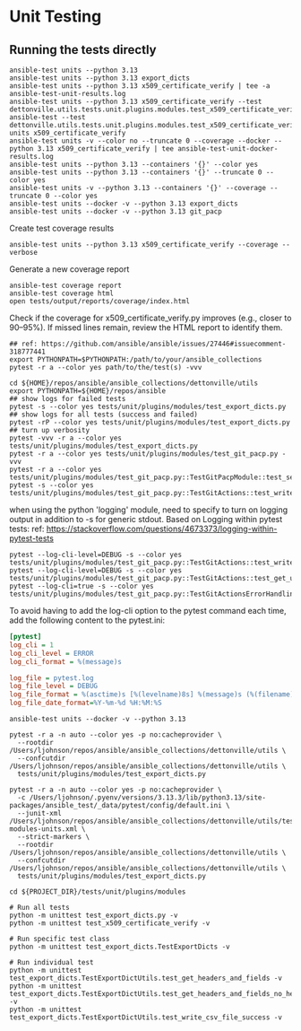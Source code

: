 
# Unit Testing

## Running the tests directly

```shell
ansible-test units --python 3.13
ansible-test units --python 3.13 export_dicts
ansible-test units --python 3.13 x509_certificate_verify | tee -a ansible-test-unit-results.log
ansible-test units --python 3.13 x509_certificate_verify --test dettonville.utils.tests.unit.plugins.modules.test_x509_certificate_verify::TestX509CertificateVerifyModule::test_main_version_mismatch
ansible-test --test dettonville.utils.tests.unit.plugins.modules.test_x509_certificate_verify::TestX509CertificateVerifyModule::test_main_version_mismatch  units x509_certificate_verify
ansible-test units -v --color no --truncate 0 --coverage --docker --python 3.13 x509_certificate_verify | tee ansible-test-unit-docker-results.log
ansible-test units --python 3.13 --containers '{}' --color yes
ansible-test units --python 3.13 --containers '{}' --truncate 0 --color yes
ansible-test units -v --python 3.13 --containers '{}' --coverage --truncate 0 --color yes
ansible-test units --docker -v --python 3.13 export_dicts
ansible-test units --docker -v --python 3.13 git_pacp
```

Create test coverage results
```shell
ansible-test units --python 3.13 x509_certificate_verify --coverage --verbose
```

Generate a new coverage report
```shell
ansible-test coverage report
ansible-test coverage html
open tests/output/reports/coverage/index.html
```

Check if the coverage for x509_certificate_verify.py improves (e.g., closer to 90–95%). If missed lines remain, review the HTML report to identify them.

```shell
## ref: https://github.com/ansible/ansible/issues/27446#issuecomment-318777441
export PYTHONPATH=$PYTHONPATH:/path/to/your/ansible_collections
pytest -r a --color yes path/to/the/test(s) -vvv
```

```shell
cd ${HOME}/repos/ansible/ansible_collections/dettonville/utils
export PYTHONPATH=${HOME}/repos/ansible
## show logs for failed tests
pytest -s --color yes tests/unit/plugins/modules/test_export_dicts.py
## show logs for all tests (success and failed)
pytest -rP --color yes tests/unit/plugins/modules/test_export_dicts.py
## turn up verbosity
pytest -vvv -r a --color yes tests/unit/plugins/modules/test_export_dicts.py
pytest -r a --color yes tests/unit/plugins/modules/test_git_pacp.py -vvv
pytest -r a --color yes tests/unit/plugins/modules/test_git_pacp.py::TestGitPacpModule::test_setup_module_object
pytest -s --color yes tests/unit/plugins/modules/test_git_pacp.py::TestGitActions::test_write_ssh_wrapper_content

```

when using the python 'logging' module, need to specify to turn on logging output in addition to -s for generic stdout. Based on Logging within pytest tests:
ref: https://stackoverflow.com/questions/4673373/logging-within-pytest-tests

```shell
pytest --log-cli-level=DEBUG -s --color yes tests/unit/plugins/modules/test_git_pacp.py::TestGitActions::test_write_ssh_wrapper_content
pytest --log-cli-level=DEBUG -s --color yes tests/unit/plugins/modules/test_git_pacp.py::TestGitActions::test_get_url_scheme_https
pytest --log-cli=true -s --color yes tests/unit/plugins/modules/test_git_pacp.py::TestGitActionsErrorHandling::test_push_remote_add_failure
```

To avoid having to add the log-cli option to the pytest command each time, add the following content to the pytest.ini:
```ini
[pytest]
log_cli = 1
log_cli_level = ERROR
log_cli_format = %(message)s

log_file = pytest.log
log_file_level = DEBUG
log_file_format = %(asctime)s [%(levelname)8s] %(message)s (%(filename)s:%(lineno)s)
log_file_date_format=%Y-%m-%d %H:%M:%S

```

```shell
ansible-test units --docker -v --python 3.13
```

```shell
pytest -r a -n auto --color yes -p no:cacheprovider \
  --rootdir /Users/ljohnson/repos/ansible/ansible_collections/dettonville/utils \
  --confcutdir /Users/ljohnson/repos/ansible/ansible_collections/dettonville/utils \
  tests/unit/plugins/modules/test_export_dicts.py

pytest -r a -n auto --color yes -p no:cacheprovider \
  -c /Users/ljohnson/.pyenv/versions/3.13.3/lib/python3.13/site-packages/ansible_test/_data/pytest/config/default.ini \
  --junit-xml /Users/ljohnson/repos/ansible/ansible_collections/dettonville/utils/tests/output/junit/python3.13-modules-units.xml \
  --strict-markers \
  --rootdir /Users/ljohnson/repos/ansible/ansible_collections/dettonville/utils \
  --confcutdir /Users/ljohnson/repos/ansible/ansible_collections/dettonville/utils \
  tests/unit/plugins/modules/test_export_dicts.py
```



```shell
cd ${PROJECT_DIR}/tests/unit/plugins/modules

# Run all tests
python -m unittest test_export_dicts.py -v
python -m unittest test_x509_certificate_verify -v

# Run specific test class
python -m unittest test_export_dicts.TestExportDicts -v

# Run individual test
python -m unittest test_export_dicts.TestExportDictUtils.test_get_headers_and_fields -v
python -m unittest test_export_dicts.TestExportDictUtils.test_get_headers_and_fields_no_headers -v
python -m unittest test_export_dicts.TestExportDictUtils.test_write_csv_file_success -v
```
